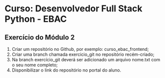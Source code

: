# Curso: Desenvolvedor Full Stack Python - EBAC

## Exercício do Módulo 2

1. Criar um repositório no Github, por exemplo: curso_ebac_frontend;
2. Criar uma branch chamada exercicio_git no repositório recém-criado;
3. Na branch exercício_git deverá ser adicionado um arquivo nome.txt com o seu nome completo;
4. Disponibilizar o link do repositório no portal do aluno.